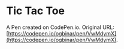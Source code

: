 # Tic Tac Toe

A Pen created on CodePen.io. Original URL: [https://codepen.io/ogbinar/pen/VwMdymX](https://codepen.io/ogbinar/pen/VwMdymX).


